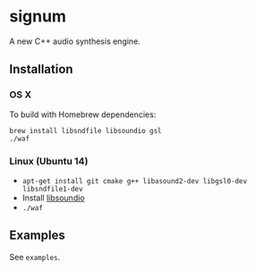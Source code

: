 # signum

A new C++ audio synthesis engine.

## Installation

### OS X

To build with Homebrew dependencies:

```
brew install libsndfile libsoundio gsl
./waf
```

### Linux (Ubuntu 14)

* `apt-get install git cmake g++ libasound2-dev libgsl0-dev libsndfile1-dev`
* Install [libsoundio](http://libsound.io/)
* `./waf`

## Examples

See `examples`.
